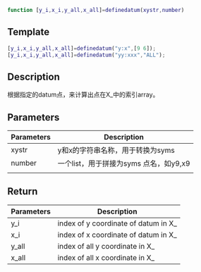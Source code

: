 ```matlab
function [y_i,x_i,y_all,x_all]=definedatum(xystr,number)
```

## Template 

```matlab
[y_i,x_i,y_all,x_all]=definedatum("y:x",[9 6]);
[y_i,x_i,y_all,x_all]=definedatum("yy:xxx","ALL");
```

## Description 
根据指定的datum点，来计算出点在X_中的索引array。


## Parameters 

| Parameters | Description                            |
| ---------- | -------------------------------------- |
| xystr      | y和x的字符串名称，用于转换为syms       |
| number     | 一个list，用于拼接为syms 点名，如y9,x9 |
|            |                                        |

## Return 

| Parameters | Description                          |
| ---------- | ------------------------------------ |
| y_i        | index of y coordinate of datum in X_ |
| x_i        | index of x coordinate of datum in X_ |
| y_all      | index of all y coordinate in X_      |
| x_all      | index of all x coordinate in X_      |
 
